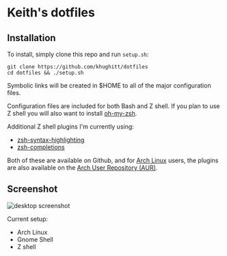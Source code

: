 Keith's dotfiles
================

Installation
------------

To install, simply clone this repo and run `setup.sh`:

    git clone https://github.com/khughitt/dotfiles
    cd dotfiles && ./setup.sh

Symbolic links will be created in $HOME to all of the major configuration files.

Configuration files are included for both Bash and Z shell. If you plan to use
Z shell you will also want to install [oh-my-zsh](https://github.com/robbyrussell/oh-my-zsh).

Additional Z shell plugins I'm currently using:

 * [zsh-syntax-highlighting](https://github.com/zsh-users/zsh-syntax-highlighting)
 * [zsh-completions](https://github.com/zsh-users/zsh-completions)
 
Both of these are available on Github, and for [Arch Linux](https://www.archlinux.org/)
users, the plugins are also available on the [Arch User Repository (AUR)](https://aur.archlinux.org/).

Screenshot
----------

![desktop screenshot](https://raw.github.com/khughitt/dotfiles/master/.screenshot/screenshot.png)

Current setup:

 * Arch Linux
 * Gnome Shell
 * Z shell
